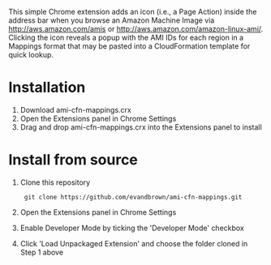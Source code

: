 This simple Chrome extension adds an icon (i.e., a Page Action) inside the address bar when you browse an Amazon Machine Image via http://aws.amazon.com/amis or http://aws.amazon.com/amazon-linux-ami/. Clicking the icon reveals a popup with the AMI IDs for each region in a Mappings format that may be pasted into a CloudFormation template for quick lookup.

# Installation
1. Download ami-cfn-mappings.crx
2. Open the Extensions panel in Chrome Settings
3. Drag and drop ami-cfn-mappings.crx into the Extensions panel to install

# Install from source
1. Clone this repository

		git clone https://github.com/evandbrown/ami-cfn-mappings.git
2. Open the Extensions panel in Chrome Settings
3. Enable Developer Mode by ticking the 'Developer Mode' checkbox
4. Click 'Load Unpackaged Extension' and choose the folder cloned in Step 1 above
